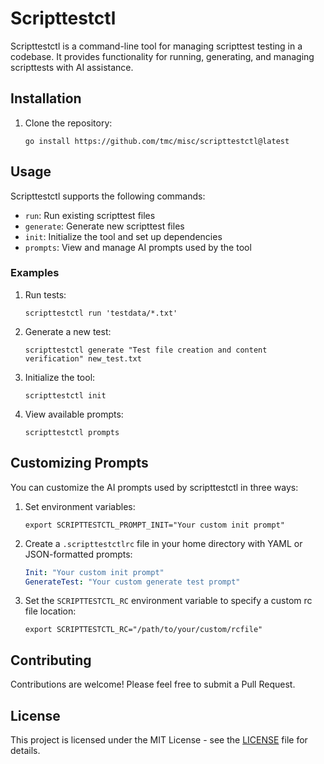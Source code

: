 # Scripttestctl

Scripttestctl is a command-line tool for managing scripttest testing in a codebase. It provides functionality for running, generating, and managing scripttests with AI assistance.

## Installation

1. Clone the repository:
   ```shell
   go install https://github.com/tmc/misc/scripttestctl@latest
   ```
## Usage

Scripttestctl supports the following commands:

- `run`: Run existing scripttest files
- `generate`: Generate new scripttest files
- `init`: Initialize the tool and set up dependencies
- `prompts`: View and manage AI prompts used by the tool

### Examples

1. Run tests:
   ```
   scripttestctl run 'testdata/*.txt'
   ```

2. Generate a new test:
   ```
   scripttestctl generate "Test file creation and content verification" new_test.txt
   ```

3. Initialize the tool:
   ```
   scripttestctl init
   ```

4. View available prompts:
   ```
   scripttestctl prompts
   ```

## Customizing Prompts

You can customize the AI prompts used by scripttestctl in three ways:

1. Set environment variables:
   ```
   export SCRIPTTESTCTL_PROMPT_INIT="Your custom init prompt"
   ```

2. Create a `.scripttestctlrc` file in your home directory with YAML or JSON-formatted prompts:
   ```yaml
   Init: "Your custom init prompt"
   GenerateTest: "Your custom generate test prompt"
   ```

3. Set the `SCRIPTTESTCTL_RC` environment variable to specify a custom rc file location:
   ```
   export SCRIPTTESTCTL_RC="/path/to/your/custom/rcfile"
   ```

## Contributing

Contributions are welcome! Please feel free to submit a Pull Request.

## License

This project is licensed under the MIT License - see the [LICENSE](LICENSE) file for details.

